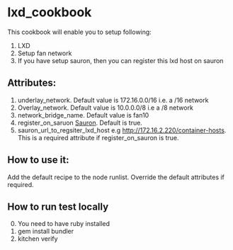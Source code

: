 # lxd_cookbook

This cookbook will enable you to setup following:
1. LXD 
2. Setup fan network
3. If you have setup sauron, then you can register this lxd host on sauron


## Attributes:
1. underlay_network. Default value is 172.16.0.0/16 i.e. a /16 network
2. Overlay_network. Default value is 10.0.0.0/8 i.e a /8 network
3. network_bridge_name. Default value is fan10
4. register_on_saruon [Sauron](https://github.com/alexis-lxc/sauron). Default is true.
5. sauron_url_to_regsiter_lxd_host e.g http://172.16.2.220/container-hosts.
   This is a required attribute if register_on_sauron is true.


## How to use it:

Add the default recipe to the node runlist. Override the default
attributes if required.


## How to run test locally

0. You need to have ruby installed
1. gem install bundler
2. kitchen verify

